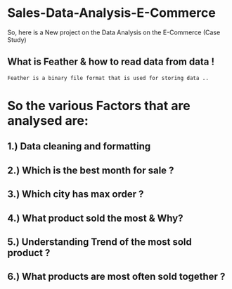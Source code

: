 # Sales-Data-Analysis-E-Commerce

So, here is a New project on the Data Analysis on the E-Commerce (Case Study)


## What is Feather & how to read data from data !
    Feather is a binary file format that is used for storing data ..
# So the various Factors that are analysed are: 
## 1.) Data cleaning and formatting

## 2.) Which is the best month for sale ?

## 3.) Which city has max order ? 

## 4.) What product sold the most & Why?

## 5.) Understanding Trend of the most sold product ? 

## 6.) What products are most often sold together ?
